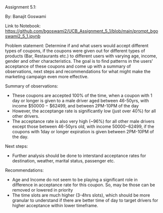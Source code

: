 Assignment 5.1:

By: Banajit Goswami

Link to Notebook: https://github.com/bgoswami2/UCB_Assignment_5_1/blob/main/prompt_bgoswami2_5_1.ipynb


Problem statement:
Determine if and what users would accept different types of coupons, if the coupons were given out for different types of products (Bar, Restaurants etc.) to different users with varying age, income, gender and other characteristics. The goal is to find patterns in the users' acceptance of these coupons and come up with a summary of observations, next steps and recommendations for what might make the marketing campaign even more effective.  

Summary of observations:
 - These coupons are accepted 100% of the time, when a coupon with 1 day or longer is given to a male driver aged between 46-50yrs, with income $50000 − $62499, and between 2PM-10PM of the day
 - However, the acceptange rate is significantly low (just over 40%) for all other drivers.
 - The acceptance rate is also very high (~96%) for all other male drivers except those between 46-50yrs old, with income $50000−$62499, if the coupons with 1day or longer expiration is given between 2PM-10PM of the day.


Next steps:
 - Further analysis should be done to interstand acceptance rates for destination, weather, marital status, passenger etc.

Recommendations:
 - Age and Income do not seem to be playing a significant role in difference in acceptance rate for this coupon. So, may be those can be removed or lowered in priority
 - The time slots are much higher (3-4hrs slots), which should be more granular to understand if there are better time of day to target drivers for higher acceptance within lower timeframe.
